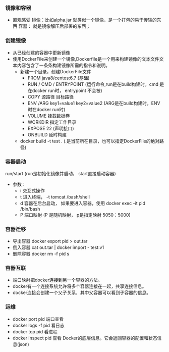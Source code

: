 ### 镜像和容器
- 直观感受
  镜像：比如alpha.jar 就类似一个镜像，是一个打包的易于传输的东西
  容器： 就是镜像解压后部署的东西；
  
### 创建镜像
- 从已经创建的容器中更新镜像
- 使用DockerFile来创建一个镜像,Dockerfile是一个用来构建镜像的文本文件文本内容包含了一条条构建镜像所需的指令和说明。
   - 新建一个目录，创建DockerFile文件
      - FROM  java8/centos:6.7 (基础)
      - RUN / CMD / ENTRYPOINT (运行命令,run是在build构建时，cmd 是在docker run时， entrypoint 不会被)
      - COPY  源路径 目标路径
      - ENV /ARG  key1=value1 key2=value2 (ARG是在build构建时，ENV 时在docker run时)
      - VOLUME  挂载数据卷
      - WORKDIR  指定工作目录
      - EXPOSE  22 (声明接口)
      - ONBUILD 延时构建
   - docker build -t test . (.是当前所在目录，也可以指定DockerFile的绝对路径)

### 容器启动
run/start (run是初始化镜像并启动， start直接启动容器)
- 参数：
    - i 交互式操作
    - t 进入终端， -t tomcat /bash/shell
    - d 容器在后台启动， 如果要进入容器，使用 docker exec -it pid /bin/bash
    - P 端口映射 (P 是随机映射， p是指定映射 5050：5000)
    
### 容器迁移
- 导出容器   docker export pid > out.tar
- 倒入容器   cat out.tar | docker import - test:v1
- 删除容器   docker rm -f pid
s
### 容器互联
- 端口映射把docker连接到另一个容器的方法。
- docker有一个连接系统允许将多个容器连接在一起，共享连接信息。
- docker连接会创建一个父子关系，其中父容器可以看到子容器的信息。




### 运维
- docker port pid 端口查看
- docker logs -f pid 看日志
- docker top pid 看进程
- docker inspect pid 查看 Docker的底层信息。它会返回容器的配置和状态信息(json)
